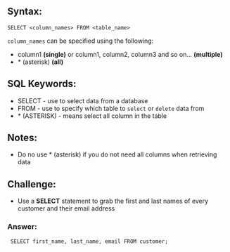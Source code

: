 ## Syntax:

```
SELECT <column_names> FROM <table_name>
```

`column_names` can be specified using the following:

- column1 **(single)** or column1, column2, column3 and so on... **(multiple)**
- \* (asterisk) **(all)**

## SQL Keywords:

- SELECT - use to select data from a database
- FROM - use to specify which table to `select` or `delete` data from
- \* (ASTERISK) - means select all column in the table

## Notes:

- Do no use \* (asterisk) if you do not need all columns when retrieving data

## Challenge:

- Use a **SELECT** statement to grab the first and last names of every customer and their email address

### Answer:

```
 SELECT first_name, last_name, email FROM customer;
```
